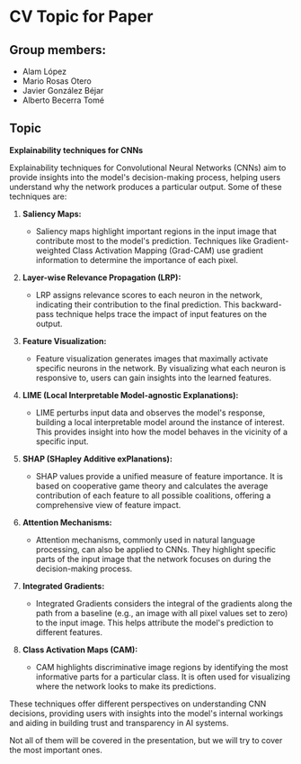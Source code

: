 # CV Topic for Paper

## Group members:

- Alam López
- Mario Rosas Otero
- Javier González Béjar
- Alberto Becerra Tomé


## Topic

**Explainability techniques for CNNs**

Explainability techniques for Convolutional Neural Networks (CNNs) aim to provide insights into the model's decision-making process, helping users understand why the network produces a particular output. Some of these techniques are:

1. **Saliency Maps:**
   - Saliency maps highlight important regions in the input image that contribute most to the model's prediction. Techniques like Gradient-weighted Class Activation Mapping (Grad-CAM) use gradient information to determine the importance of each pixel.

2. **Layer-wise Relevance Propagation (LRP):**
   - LRP assigns relevance scores to each neuron in the network, indicating their contribution to the final prediction. This backward-pass technique helps trace the impact of input features on the output.

3. **Feature Visualization:**
   - Feature visualization generates images that maximally activate specific neurons in the network. By visualizing what each neuron is responsive to, users can gain insights into the learned features.

4. **LIME (Local Interpretable Model-agnostic Explanations):**
   - LIME perturbs input data and observes the model's response, building a local interpretable model around the instance of interest. This provides insight into how the model behaves in the vicinity of a specific input.

5. **SHAP (SHapley Additive exPlanations):**
   - SHAP values provide a unified measure of feature importance. It is based on cooperative game theory and calculates the average contribution of each feature to all possible coalitions, offering a comprehensive view of feature impact.

6. **Attention Mechanisms:**
   - Attention mechanisms, commonly used in natural language processing, can also be applied to CNNs. They highlight specific parts of the input image that the network focuses on during the decision-making process.

7. **Integrated Gradients:**
   - Integrated Gradients considers the integral of the gradients along the path from a baseline (e.g., an image with all pixel values set to zero) to the input image. This helps attribute the model's prediction to different features.

8. **Class Activation Maps (CAM):**
   - CAM highlights discriminative image regions by identifying the most informative parts for a particular class. It is often used for visualizing where the network looks to make its predictions.

These techniques offer different perspectives on understanding CNN decisions, providing users with insights into the model's internal workings and aiding in building trust and transparency in AI systems.

Not all of them will be covered in the presentation, but we will try to cover the most important ones.
